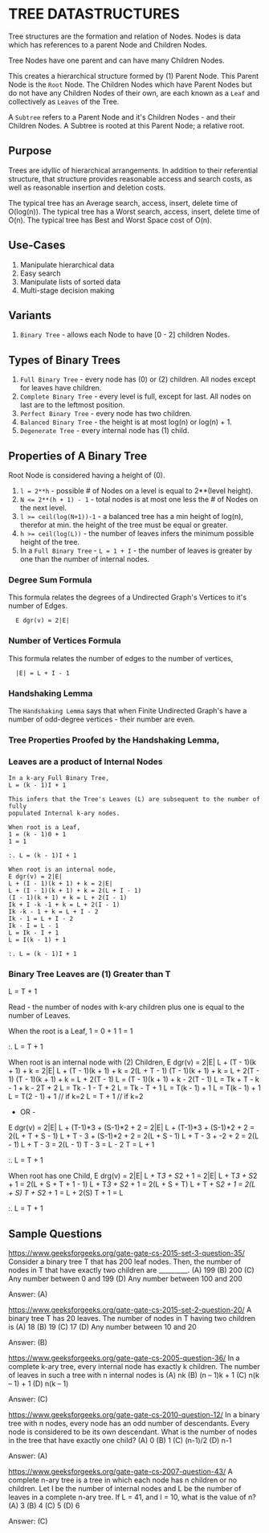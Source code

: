 # TREE DATASTRUCTURES

Tree structures are the formation and relation of Nodes.
Nodes is data which has references to a parent Node and Children Nodes.

Tree Nodes have one parent and can have many Children Nodes.

This creates a hierarchical structure formed by (1) Parent Node.
This Parent Node is the `Root` Node.
The Children Nodes which have Parent Nodes but do not have any Children Nodes
of their own, are each known as a `Leaf` and collectively as `Leaves` of the
Tree.

A `Subtree` refers to a Parent Node and it's Children Nodes - and their Children
Nodes. A Subtree is rooted at this Parent Node; a relative root.

## Purpose
Trees are idyllic of hierarchical arrangements.
In addition to their referential structure, that structure provides reasonable
access and search costs, as well as reasonable insertion and deletion costs.

The typical tree has an Average search, access, insert, delete time of O(log(n)).
The typical tree has a Worst search, access, insert, delete time of O(n).
The typical tree has Best and Worst Space cost of O(n).

## Use-Cases
1. Manipulate hierarchical data
2. Easy search
3. Manipulate lists of sorted data
4. Multi-stage decision making

## Variants
1. `Binary Tree` - allows each Node to have [0 - 2] children Nodes.

## Types of Binary Trees
1. `Full Binary Tree` - every node has (0) or (2) children. All nodes except for leaves have children.
2. `Complete Binary Tree` - every level is full, except for last. All nodes on last are to the leftmost position.
3. `Perfect Binary Tree` - every node has two children.
4. `Balanced Binary Tree` - the height is at most log(n) or log(n) + 1.
5. `Degenerate Tree` - every internal node has (1) child.

## Properties of A Binary Tree
Root Node is considered having a height of (0).
1. `l = 2**h` - possible # of Nodes on a level is equal to 2**(level height).
2. `N <= 2**(h + 1) - 1` - total nodes is at most one less the # of Nodes on the next level.
3. `l >= ceil(log(N+1))-1` - a balanced tree has a min height of log(n), therefor at min. the height of the tree must be equal or greater.
4. `h >= ceil(log(L))` - the number of leaves infers the minimum possible height of the tree.
5. In a `Full Binary Tree` - `L = 1 + I` - the number of leaves is greater by one than the number of internal nodes.

### Degree Sum Formula
This formula relates the degrees of a Undirected Graph's Vertices to it's number of Edges.
```
  E dgr(v) = 2|E|
```

### Number of Vertices Formula
This formula relates the number of edges to the number of vertices,
```
  |E| = L + I - 1
```

### Handshaking Lemma
The `Handshaking Lemma` says that when Finite Undirected Graph's have a number
of odd-degree vertices - their number are even.

### Tree Properties Proofed by the Handshaking Lemma,

### Leaves are a product of Internal Nodes
```
In a k-ary Full Binary Tree,
L = (k - 1)I + 1

This infers that the Tree's Leaves (L) are subsequent to the number of fully
populated Internal k-ary nodes.

When root is a Leaf,
1 = (k - 1)0 + 1
1 = 1

:. L = (k - 1)I + 1

When root is an internal node,
E dgr(v) = 2|E|
L + (I - 1)(k + 1) + k = 2|E|
L + (I - 1)(k + 1) + k = 2(L + I - 1)
(I - 1)(k + 1) + k = L + 2(I - 1)
Ik + I -k -1 + k = L + 2(I - 1)
Ik -k - 1 + k = L + I - 2
Ik - 1 = L + I - 2
Ik - I = L - 1
L = Ik - I + 1
L = I(k - 1) + 1

:. L = (k - 1)I + 1
```

### Binary Tree Leaves are (1) Greater than T
L = T + 1

Read - the number of nodes with k-ary children plus one is equal to the number
of Leaves.

When the root is a Leaf,
1 = 0 + 1
1 = 1

:. L = T + 1

When root is an internal node with (2) Children,
E dgr(v) = 2|E|
L + (T - 1)(k + 1) + k = 2|E|
L + (T - 1)(k + 1) + k = 2(L + T - 1)
(T - 1)(k + 1) + k = L + 2(T - 1)
(T - 1)(k + 1) + k = L + 2(T - 1)
L = (T - 1)(k + 1) + k - 2(T - 1)
L = Tk + T - k - 1 + k - 2T + 2
L = Tk - 1 - T + 2
L = Tk - T + 1
L = T(k - 1) + 1
L = T(k - 1) + 1
L = T(2 - 1) + 1 // if k=2
L = T + 1 // if k=2

- OR -

E dgr(v) = 2|E|
L + (T-1)*3 + (S-1)*2 + 2 = 2|E|
L + (T-1)*3 + (S-1)*2 + 2 = 2(L + T + S - 1)
L + T - 3 + (S-1)*2 + 2 = 2(L + S - 1)
L + T - 3 + -2 + 2 = 2(L - 1)
L + T - 3 = 2(L - 1)
T - 3 = L - 2
T = L + 1

:. L = T + 1

When root has one Child,
E drg(v) = 2|E|
L + T*3 + S*2 + 1 = 2|E|
L + T*3 + S*2 + 1 = 2(L + S + T + 1 - 1)
L + T*3 + S*2 + 1 = 2(L + S + T)
L + T + S*2 + 1 = 2(L + S)
T + S*2 + 1 = L + 2(S)
T + 1 = L

:. L = T + 1

## Sample Questions

https://www.geeksforgeeks.org/gate-gate-cs-2015-set-3-question-35/
Consider a binary tree T that has 200 leaf nodes. Then, the number of nodes in T that have exactly two children are _________.
(A) 199
(B) 200
(C) Any number between 0 and 199
(D) Any number between 100 and 200

Answer: (A)

https://www.geeksforgeeks.org/gate-gate-cs-2015-set-2-question-20/
A binary tree T has 20 leaves. The number of nodes in T having two children is
(A) 18
(B) 19
(C) 17
(D) Any number between 10 and 20

Answer: (B) 

https://www.geeksforgeeks.org/gate-gate-cs-2005-question-36/
In a complete k-ary tree, every internal node has exactly k children. The number of leaves in such a tree with n internal nodes is
(A) nk
(B) (n – 1)k + 1
(C) n(k – 1) + 1
(D) n(k – 1)


Answer: (C)

https://www.geeksforgeeks.org/gate-gate-cs-2010-question-12/
In a binary tree with n nodes, every node has an odd number of descendants. Every node is considered to be its own descendant. What is the number of nodes in the tree that have exactly one child?
(A) 0
(B) 1
(C) (n-1)/2
(D) n-1


Answer: (A)

https://www.geeksforgeeks.org/gate-gate-cs-2007-question-43/
A complete n-ary tree is a tree in which each node has n children or no children. Let I be the number of internal nodes and L be the number of leaves in a complete n-ary tree. If L = 41, and I = 10, what is the value of n?
(A) 3
(B) 4
(C) 5
(D) 6

Answer: (C) 
